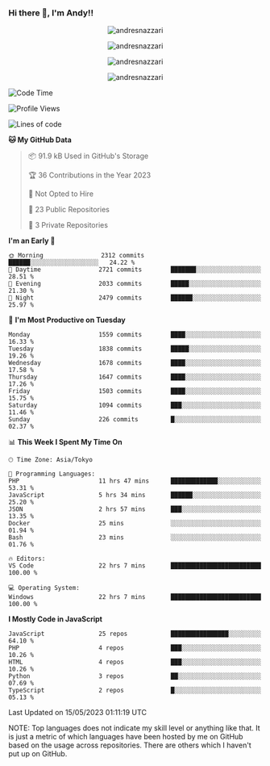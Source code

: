 ### Hi there 👋, I'm Andy!!

<p align="center" >
  <img src="https://github-profile-trophy.vercel.app/?username=AndresNazzari&theme=dracula&column=-1" alt="andresnazzari"/>
</p>

<p align="center">
  <img  src="https://github-readme-stats.vercel.app/api?username=AndresNazzari&count_private=true&show_icons=true&theme=dracula" alt="andresnazzari"/>
</p>
<p align="center">
  <img  src="https://github-readme-stats.vercel.app/api/top-langs/?username=AndresNazzari&layout=compact" alt="andresnazzari"/>
</p>
<p align="center" >
  <img src="https://github-readme-stats.vercel.app/api/wakatime?username=AndresNazzari" alt="andresnazzari"/>
</p>

<!--START_SECTION:waka-->
![Code Time](http://img.shields.io/badge/Code%20Time-500%20hrs%2010%20mins-blue)

![Profile Views](http://img.shields.io/badge/Profile%20Views-0-blue)

![Lines of code](https://img.shields.io/badge/From%20Hello%20World%20I%27ve%20Written-6.1%20million%20lines%20of%20code-blue)

**🐱 My GitHub Data** 

> 📦 91.9 kB Used in GitHub's Storage 
 > 
> 🏆 36 Contributions in the Year 2023
 > 
> 🚫 Not Opted to Hire
 > 
> 📜 23 Public Repositories 
 > 
> 🔑 3 Private Repositories 
 > 
**I'm an Early 🐤** 

```text
🌞 Morning                2312 commits        ██████░░░░░░░░░░░░░░░░░░░   24.22 % 
🌆 Daytime                2721 commits        ███████░░░░░░░░░░░░░░░░░░   28.51 % 
🌃 Evening                2033 commits        █████░░░░░░░░░░░░░░░░░░░░   21.30 % 
🌙 Night                  2479 commits        ██████░░░░░░░░░░░░░░░░░░░   25.97 % 
```
📅 **I'm Most Productive on Tuesday** 

```text
Monday                   1559 commits        ████░░░░░░░░░░░░░░░░░░░░░   16.33 % 
Tuesday                  1838 commits        █████░░░░░░░░░░░░░░░░░░░░   19.26 % 
Wednesday                1678 commits        ████░░░░░░░░░░░░░░░░░░░░░   17.58 % 
Thursday                 1647 commits        ████░░░░░░░░░░░░░░░░░░░░░   17.26 % 
Friday                   1503 commits        ████░░░░░░░░░░░░░░░░░░░░░   15.75 % 
Saturday                 1094 commits        ███░░░░░░░░░░░░░░░░░░░░░░   11.46 % 
Sunday                   226 commits         █░░░░░░░░░░░░░░░░░░░░░░░░   02.37 % 
```


📊 **This Week I Spent My Time On** 

```text
🕑︎ Time Zone: Asia/Tokyo

💬 Programming Languages: 
PHP                      11 hrs 47 mins      █████████████░░░░░░░░░░░░   53.31 % 
JavaScript               5 hrs 34 mins       ██████░░░░░░░░░░░░░░░░░░░   25.20 % 
JSON                     2 hrs 57 mins       ███░░░░░░░░░░░░░░░░░░░░░░   13.35 % 
Docker                   25 mins             ░░░░░░░░░░░░░░░░░░░░░░░░░   01.94 % 
Bash                     23 mins             ░░░░░░░░░░░░░░░░░░░░░░░░░   01.76 % 

🔥 Editors: 
VS Code                  22 hrs 7 mins       █████████████████████████   100.00 % 

💻 Operating System: 
Windows                  22 hrs 7 mins       █████████████████████████   100.00 % 
```

**I Mostly Code in JavaScript** 

```text
JavaScript               25 repos            ████████████████░░░░░░░░░   64.10 % 
PHP                      4 repos             ███░░░░░░░░░░░░░░░░░░░░░░   10.26 % 
HTML                     4 repos             ███░░░░░░░░░░░░░░░░░░░░░░   10.26 % 
Python                   3 repos             ██░░░░░░░░░░░░░░░░░░░░░░░   07.69 % 
TypeScript               2 repos             █░░░░░░░░░░░░░░░░░░░░░░░░   05.13 % 
```




 Last Updated on 15/05/2023 01:11:19 UTC
<!--END_SECTION:waka-->

NOTE: Top languages does not indicate my skill level or anything like that. It is just a metric of which languages have been hosted by me on GitHub based on the usage across repositories. There are others which I haven't put up on GitHub.

<!-- Here are some ideas to get you started:

-   🔭 I’m currently working on ...
-   🌱 I’m currently learning ...
-   👯 I’m looking to collaborate on ...
-   🤔 I’m looking for help with ...
-   💬 Ask me about ...
-   📫 How to reach me: ...
-   😄 Pronouns: ...
-   ⚡ Fun fact: ... -->
